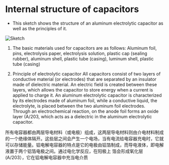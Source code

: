 # Internal structure of capacitors

* This sketch shows the structure of an aluminum electrolytic capacitor as well as the principles of it.


![Sketch](https://github.com/HHY1111/PCB-class-2023/blob/main/02-sketch/electrolytic%20capacitor/electrolytic%20capacitor.jpeg)

1. The basic materials used for capacitors are as follows:
Aluminum foil, pins, electrolysis paper, electrolysis solution, plastic cap (sealing rubber), aluminum shell, plastic tube (casing), luminum shell, plastic tube (casing)

2. Principle of electrolytic capacitor
   All capacitors consist of two layers of conductive material (or electrodes) that are separated by an insulator made of dielectric material. An electric field is created between these layers, which allows the capacitor to store energy when a current is applied to charge it. An aluminum electrolytic capacitor is characterized by its electrodes made of aluminum foil, while a conductive liquid, the electrolyte, is placed between the two aluminum foil electrodes. Through an electrochemical reaction, on the anode foil forms an oxide layer (A/203, which acts as a dielectric in the aluminum electrolytic capacitor.

所有电容器都由两层导电材料（或电极）组成，这两层导电材料则由介电材料制成的一个绝缘体隔开。这些层之间会产生一个电场，当有电流给电容器充电时，它就可以存储能量。铝电解电容器的特点是它的电极由铝箔制成，而导电液体，即电解液置于两个铝箔电极之间。通过电化学反应，在阳极上
箔会形成氧化层 (A/203），它在铝电解电容器中充当电介质
